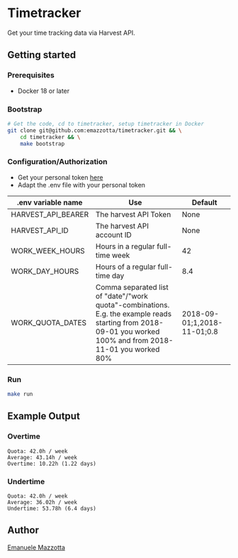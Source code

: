 # Timetracker

Get your time tracking data via Harvest API. 

## Getting started

### Prerequisites

* Docker 18 or later

### Bootstrap

```bash
# Get the code, cd to timetracker, setup timetracker in Docker
git clone git@github.com:emazzotta/timetracker.git && \
    cd timetracker && \
    make bootstrap
```

### Configuration/Authorization

* Get your personal token [here](https://id.getharvest.com/oauth2/access_tokens/new)
* Adapt the .env file with your personal token 

|.env variable name|Use|Default|
|---|---|---|
|HARVEST_API_BEARER|The harvest API Token|None|
|HARVEST_API_ID|The harvest API account ID|None|
|WORK_WEEK_HOURS|Hours in a regular full-time week|42|
|WORK_DAY_HOURS|Hours of a regular full-time day|8.4|
|WORK_QUOTA_DATES|Comma separated list of "date"/"work quota"-combinations. E.g. the example reads starting from 2018-09-01 you worked 100% and from 2018-11-01 you worked 80%|2018-09-01;1,2018-11-01;0.8|

### Run

```bash
make run
```

## Example Output

### Overtime

```text
Quota: 42.0h / week
Average: 43.14h / week
Overtime: 10.22h (1.22 days)
```

### Undertime

```text
Quota: 42.0h / week
Average: 36.02h / week
Undertime: 53.78h (6.4 days)
```

## Author

[Emanuele Mazzotta](mailto:hello@mazzotta.me)
